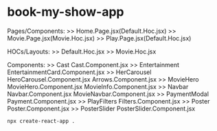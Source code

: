 # book-my-show-app

Pages/Components:
    >> Home.Page.jsx(Default.Hoc.jsx)
    >> Movie.Page.jsx(Movie.Hoc.jsx)
    >> Play.Page.jsx(Default.Hoc.jsx)

HOCs/Layouts:
    >> Default.Hoc.jsx
    >> Movie.Hoc.jsx

Components:
    >> Cast                         Cast.Component.jsx
    >> Entertainment                EntertainmentCard.Component.jsx
    >> HerCarousel                  HeroCarousel.Component.jsx
                                    Arrows.Component.jsx
    >> MovieHero                    MovieHero.Component.jsx
                                    MovieInfo.Component.jsx
    >> Navbar                       Navbar.Component.jsx
                                    MovieNavbar.Component.jsx
    >> PaymentModal                 Payment.Component.jsx
    >> PlayFilters                  Filters.Component.jsx
    >> Poster                       Poster.Component.jsx
    >> PosterSlider                 PosterSlider.Component.jsx

    npx create-react-app .








